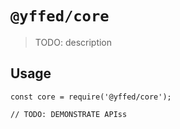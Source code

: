 # `@yffed/core`

> TODO: description

## Usage

```
const core = require('@yffed/core');

// TODO: DEMONSTRATE APIss
```

